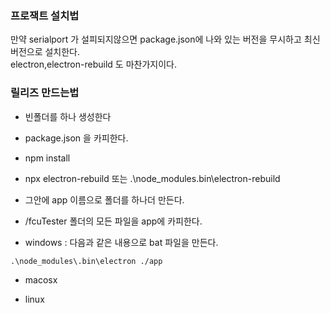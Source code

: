 
### 프로잭트 설치법
만약 serialport 가 설피되지않으면 package.json에 나와 있는 버전을 무시하고 최신버전으로 설치한다.  
electron,electron-rebuild 도 마찬가지이다.  



### 릴리즈 만드는법

* 빈폴더를 하나 생성한다 
* package.json 을 카피한다.
* npm install 
* npx electron-rebuild 또는 .\node_modules\.bin\electron-rebuild 
* 그안에 app 이름으로 폴더를 하나더 만든다.
* /fcuTester 폴더의 모든 파일을 app에 카피한다.  

* windows : 다음과 같은 내용으로 bat 파일을 만든다.
```
.\node_modules\.bin\electron ./app

```

* macosx

* linux